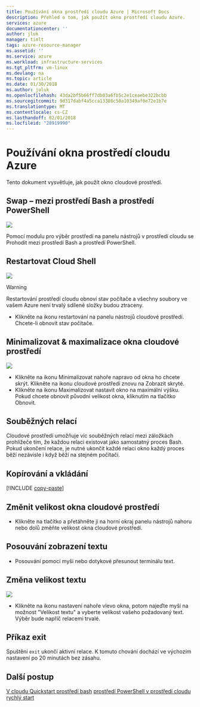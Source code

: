 ```yaml
---
title: Používání okna prostředí cloudu Azure | Microsoft Docs
description: Přehled o tom, jak použít okno prostředí cloudu Azure.
services: azure
documentationcenter: ''
author: jluk
manager: timlt
tags: azure-resource-manager
ms.assetid: ''
ms.service: azure
ms.workload: infrastructure-services
ms.tgt_pltfrm: vm-linux
ms.devlang: na
ms.topic: article
ms.date: 01/30/2018
ms.author: juluk
ms.openlocfilehash: 43da2bf5b66ff7db03a6fb5c2e1ceaebe322bcbb
ms.sourcegitcommit: 9d317dabf4a5cca13308c50a10349af0e72e1b7e
ms.translationtype: MT
ms.contentlocale: cs-CZ
ms.lasthandoff: 02/01/2018
ms.locfileid: "28919990"
---
```

# <a name="using-the-azure-cloud-shell-window"></a>Používání okna prostředí cloudu Azure

Tento dokument vysvětluje, jak použít okno cloudové prostředí.

## <a name="swap-between-bash-and-powershell-environments"></a>Swap – mezi prostředí Bash a prostředí PowerShell
![](media/using-the-shell-window/env-selector.png)

Pomocí modulu pro výběr prostředí na panelu nástrojů v prostředí cloudu se Prohodit mezi prostředí Bash a prostředí PowerShell.

## <a name="restart-cloud-shell"></a>Restartovat Cloud Shell
![](media/using-the-shell-window/restart.png)
> [!WARNING]
> Restartování prostředí cloudu obnoví stav počítače a všechny soubory ve vašem Azure není trvalý sdílené složky budou ztraceny.

* Klikněte na ikonu restartování na panelu nástrojů cloudové prostředí. Chcete-li obnovit stav počítače.

## <a name="minimize--maximize-cloud-shell-window"></a>Minimalizovat & maximalizace okna cloudové prostředí
![](media/using-the-shell-window/minmax.png)
* Klikněte na ikonu Minimalizovat nahoře napravo od okna ho chcete skrýt. Klikněte na ikonu cloudové prostředí znovu na Zobrazit skryté.
* Klikněte na ikonu Maximalizovat nastavit okno na maximální výšku. Pokud chcete obnovit původní velikost okna, kliknutím na tlačítko Obnovit.

## <a name="concurrent-sessions"></a>Souběžných relací
Cloudové prostředí umožňuje víc souběžných relací mezi záložkách prohlížeče tím, že každou relaci existovat jako samostatný proces Bash.
Pokud ukončení relace, je nutné ukončit každé relaci okno každý proces běží nezávisle i když běží na stejném počítači.

## <a name="copy-and-paste"></a>Kopírování a vkládání
[!INCLUDE [copy-paste](../../includes/cloud-shell-copy-paste.md)]

## <a name="resize-cloud-shell-window"></a>Změnit velikost okna cloudové prostředí
* Klikněte na tlačítko a přetáhněte ji na horní okraj panelu nástrojů nahoru nebo dolů změňte velikost okna cloudové prostředí.

## <a name="scrolling-text-display"></a>Posouvání zobrazení textu
* Posouvání pomocí myši nebo dotykové přesunout terminálu text.

## <a name="changing-the-text-size"></a>Změna velikost textu
![](media/using-the-shell-window/text-size.png)
* Klikněte na ikonu nastavení nahoře vlevo okna, potom najeďte myší na možnost "Velikost textu" a vyberte velikost vašeho požadovaný text. Výběr bude napříč relacemi trvalé.

## <a name="exit-command"></a>Příkaz exit
Spuštění `exit` ukončí aktivní relace. K tomuto chování dochází ve výchozím nastavení po 20 minutách bez zásahu.

## <a name="next-steps"></a>Další postup

[V cloudu Quickstart prostředí bash](quickstart.md)
[prostředí PowerShell v prostředí cloudu rychlý start](quickstart-powershell.md)